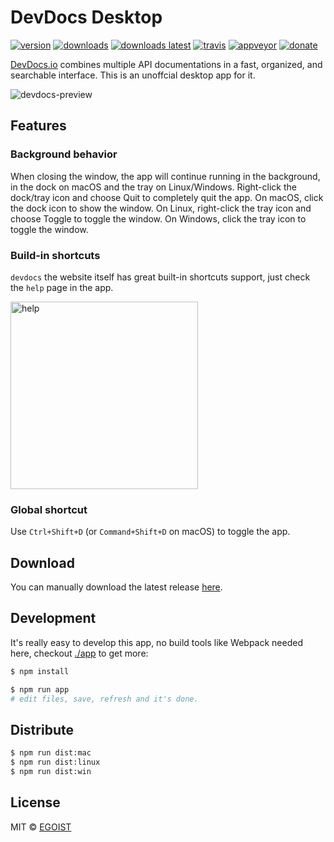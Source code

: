 # DevDocs Desktop

[![version](https://img.shields.io/github/release/egoist/devdocs-desktop.svg?style=flat-square)](https://github.com/egoist/devdocs-desktop/releases) [![downloads](https://img.shields.io/github/downloads/egoist/devdocs-desktop/total.svg?style=flat-square)](https://github.com/egoist/devdocs-desktop/releases) [![downloads latest](https://img.shields.io/github/downloads/egoist/devdocs-desktop/latest/total.svg?style=flat-square)](https://github.com/egoist/devdocs-desktop/releases/latest) [![travis](https://img.shields.io/travis/egoist/devdocs-desktop.svg?style=flat-square)](https://travis-ci.org/egoist/devdocs-desktop) [![appveyor](https://img.shields.io/appveyor/ci/egoist/devdocs-desktop.svg?style=flat-square)](https://ci.appveyor.com/project/egoist/devdocs-desktop) [![donate](https://img.shields.io/badge/$-donate-ff69b4.svg?maxAge=2592000&style=flat-square)](https://github.com/egoist/donate)

[DevDocs.io](https://devdocs.io/) combines multiple API documentations in a fast, organized, and searchable interface. This is an unoffcial desktop app for it.

![devdocs-preview](https://user-images.githubusercontent.com/8784712/27121730-11676ba8-511b-11e7-8c01-00444ee8501a.png)



## Features

### Background behavior

When closing the window, the app will continue running in the background, in the dock on macOS and the tray on Linux/Windows. Right-click the dock/tray icon and choose Quit to completely quit the app. On macOS, click the dock icon to show the window. On Linux, right-click the tray icon and choose Toggle to toggle the window. On Windows, click the tray icon to toggle the window.

### Build-in shortcuts

`devdocs` the website itself has great built-in shortcuts support, just check the `help` page in the app.

<img src="https://ooo.0o0.ooo/2017/06/14/59402442301b8.png" alt="help" width="300" />

### Global shortcut

Use `Ctrl+Shift+D` (or `Command+Shift+D` on macOS) to toggle the app.

## Download

You can manually download the latest release [here](https://github.com/egoist/devdocs-desktop/releases).

## Development

It's really easy to develop this app, no build tools like Webpack needed here, checkout [./app](/app) to get more:

```bash
$ npm install

$ npm run app
# edit files, save, refresh and it's done.
```

## Distribute

```bash
$ npm run dist:mac
$ npm run dist:linux
$ npm run dist:win
```

## License

MIT &copy; [EGOIST](https://github.com/egoist)
